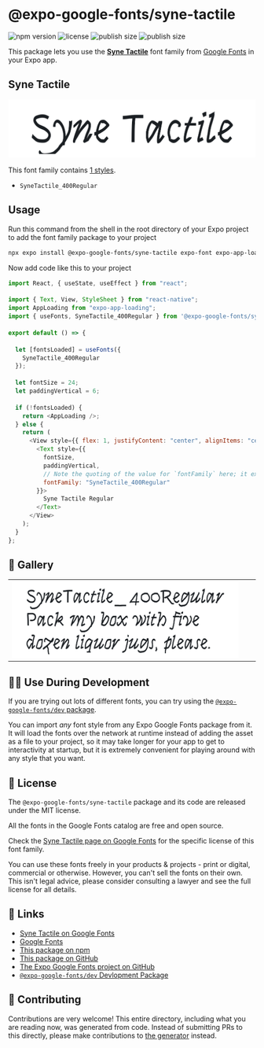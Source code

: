 # @expo-google-fonts/syne-tactile

![npm version](https://flat.badgen.net/npm/v/@expo-google-fonts/syne-tactile)
![license](https://flat.badgen.net/github/license/expo/google-fonts)
![publish size](https://flat.badgen.net/packagephobia/install/@expo-google-fonts/syne-tactile)
![publish size](https://flat.badgen.net/packagephobia/publish/@expo-google-fonts/syne-tactile)

This package lets you use the [**Syne Tactile**](https://fonts.google.com/specimen/Syne+Tactile) font family from [Google Fonts](https://fonts.google.com/) in your Expo app.

## Syne Tactile

![Syne Tactile](./font-family.png)

This font family contains [1 styles](#-gallery).

- `SyneTactile_400Regular`

## Usage

Run this command from the shell in the root directory of your Expo project to add the font family package to your project

```sh
npx expo install @expo-google-fonts/syne-tactile expo-font expo-app-loading
```

Now add code like this to your project

```js
import React, { useState, useEffect } from "react";

import { Text, View, StyleSheet } from "react-native";
import AppLoading from "expo-app-loading";
import { useFonts, SyneTactile_400Regular } from '@expo-google-fonts/syne-tactile';

export default () => {

  let [fontsLoaded] = useFonts({
    SyneTactile_400Regular
  });

  let fontSize = 24;
  let paddingVertical = 6;

  if (!fontsLoaded) {
    return <AppLoading />;
  } else {
    return (
      <View style={{ flex: 1, justifyContent: "center", alignItems: "center" }}>
        <Text style={{
          fontSize,
          paddingVertical,
          // Note the quoting of the value for `fontFamily` here; it expects a string!
          fontFamily: "SyneTactile_400Regular"
        }}>
          Syne Tactile Regular
        </Text>
      </View>
    );
  }
};
```

## 🔡 Gallery


||||
|-|-|-|
|![SyneTactile_400Regular](./SyneTactile_400Regular.ttf.png)||||


## 👩‍💻 Use During Development

If you are trying out lots of different fonts, you can try using the [`@expo-google-fonts/dev` package](https://github.com/expo/google-fonts/tree/master/font-packages/dev#readme).

You can import _any_ font style from any Expo Google Fonts package from it. It will load the fonts over the network at runtime instead of adding the asset as a file to your project, so it may take longer for your app to get to interactivity at startup, but it is extremely convenient for playing around with any style that you want.


## 📖 License

The `@expo-google-fonts/syne-tactile` package and its code are released under the MIT license.

All the fonts in the Google Fonts catalog are free and open source.

Check the [Syne Tactile page on Google Fonts](https://fonts.google.com/specimen/Syne+Tactile) for the specific license of this font family.

You can use these fonts freely in your products & projects - print or digital, commercial or otherwise. However, you can't sell the fonts on their own. This isn't legal advice, please consider consulting a lawyer and see the full license for all details.

## 🔗 Links

- [Syne Tactile on Google Fonts](https://fonts.google.com/specimen/Syne+Tactile)
- [Google Fonts](https://fonts.google.com/)
- [This package on npm](https://www.npmjs.com/package/@expo-google-fonts/syne-tactile)
- [This package on GitHub](https://github.com/expo/google-fonts/tree/master/font-packages/syne-tactile)
- [The Expo Google Fonts project on GitHub](https://github.com/expo/google-fonts)
- [`@expo-google-fonts/dev` Devlopment Package](https://github.com/expo/google-fonts/tree/master/font-packages/dev)

## 🤝 Contributing

Contributions are very welcome! This entire directory, including what you are reading now, was generated from code. Instead of submitting PRs to this directly, please make contributions to [the generator](https://github.com/expo/google-fonts/tree/master/packages/generator) instead.
